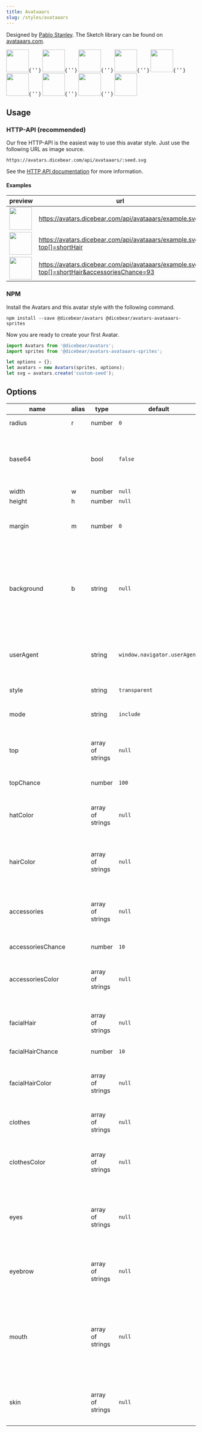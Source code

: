 ```yaml
---
title: Avataaars
slug: /styles/avataaars
---
```


Designed by [Pablo Stanley](https://twitter.com/pablostanley). The Sketch library can be found on
[avataaars.com](https://avataaars.com/).

<p>
    <img src="https://avatars.dicebear.com/api/avataaars/1.svg" width="60" />{ ' ' }
    <img src="https://avatars.dicebear.com/api/avataaars/2.svg" width="60" />{ ' ' }
    <img src="https://avatars.dicebear.com/api/avataaars/3.svg" width="60" />{ ' ' }
    <img src="https://avatars.dicebear.com/api/avataaars/4.svg" width="60" />{ ' ' }
    <img src="https://avatars.dicebear.com/api/avataaars/5.svg" width="60" />{ ' ' }
    <img src="https://avatars.dicebear.com/api/avataaars/6.svg" width="60" />{ ' ' }
    <img src="https://avatars.dicebear.com/api/avataaars/7.svg" width="60" />{ ' ' }
    <img src="https://avatars.dicebear.com/api/avataaars/8.svg" width="60" />{ ' ' }
    <img src="https://avatars.dicebear.com/api/avataaars/9.svg" width="60" />
</p>

## Usage

### HTTP-API (recommended)

Our free HTTP-API is the easiest way to use this avatar style. Just use the following URL as image source.

    https://avatars.dicebear.com/api/avataaars/:seed.svg

See the [HTTP API documentation](/docs/http-api) for more information.

#### Examples

| preview                                                                                                              | url                                                                                         |
| -------------------------------------------------------------------------------------------------------------------- | ------------------------------------------------------------------------------------------- |
| <img src="https://avatars.dicebear.com/api/avataaars/example.svg" width="60" />                                      | https://avatars.dicebear.com/api/avataaars/example.svg                                      |
| <img src="https://avatars.dicebear.com/api/avataaars/example.svg?top[]=shortHair" width="60" />                      | https://avatars.dicebear.com/api/avataaars/example.svg?top[]=shortHair                      |
| <img src="https://avatars.dicebear.com/api/avataaars/example.svg?top[]=shortHair&accessoriesChance=93" width="60" /> | https://avatars.dicebear.com/api/avataaars/example.svg?top[]=shortHair&accessoriesChance=93 |

### NPM

Install the Avatars and this avatar style with the following command.

    npm install --save @dicebear/avatars @dicebear/avatars-avataaars-sprites

Now you are ready to create your first Avatar.

```js
import Avatars from '@dicebear/avatars';
import sprites from '@dicebear/avatars-avataaars-sprites';

let options = {};
let avatars = new Avatars(sprites, options);
let svg = avatars.create('custom-seed');
```

## Options

| name              | alias | type             | default                      | description                                                                                                                                         |
| ----------------- | ----- | ---------------- | ---------------------------- | --------------------------------------------------------------------------------------------------------------------------------------------------- |
| radius            | r     | number           | `0`                          | Avatar border radius                                                                                                                                |
| base64            |       | bool             | `false`                      | Return avatar as base64 data uri instead of XML <br /> **Not supported by the HTTP API**                                                            |
| width             | w     | number           | `null`                       | Fixed width                                                                                                                                         |
| height            | h     | number           | `null`                       | Fixed height                                                                                                                                        |
| margin            | m     | number           | `0`                          | Avatar margin in percent<br /> **HTTP-API limitation** Max value `25`                                                                               |
| background        | b     | string           | `null`                       | Any valid color identifier<br /> **HTTP-API limitation** Only hex _(3-digit, 6-digit and 8-digit)_ values are allowed. Use url encoded hash: `%23`. |
| userAgent         |       | string           | `window.navigator.userAgent` | User-Agent for legacy browser fallback<br /> **Automatically detected by the HTTP API**                                                             |
| style             |       | string           | `transparent`                | One of: `transparent`, `circle`                                                                                                                     |
| mode              |       | string           | `include`                    | `include` or `exclude` passed options.                                                                                                              |
| top               |       | array of strings | `null`                       | Possible values: `longHair`, `shortHair`, `eyepatch`, `hat`, `hijab`, `turban`                                                                      |
| topChance         |       | number           | `100`                        | Probability in percent                                                                                                                              |
| hatColor          |       | array of strings | `null`                       | Possible values: `black`, `blue`, `gray`, `heather`, `pastel`, `pink`, `red`, `white`                                                               |
| hairColor         |       | array of strings | `null`                       | Possible values: `auburn`, `black`, `blonde`, `brown`, `pastel`, `platinum`, `red`, `gray`                                                          |
| accessories       |       | array of strings | `null`                       | Possible values: `kurt`, `prescription01`, `prescription02`, `round`, `sunglasses`, `wayfarers`                                                     |
| accessoriesChance |       | number           | `10`                         | Probability in percent                                                                                                                              |
| accessoriesColor  |       | array of strings | `null`                       | Possible values: `black`, `blue`, `gray`, `heather`, `pastel`, `pink`, `red`, `white`                                                               |
| facialHair        |       | array of strings | `null`                       | Possible values: `medium`, `light`, `majestic`, `fancy`, `magnum`                                                                                   |
| facialHairChance  |       | number           | `10`                         | Probability in percent                                                                                                                              |
| facialHairColor   |       | array of strings | `null`                       | Possible values: `auburn`, `black`, `blonde`, `brown`, `pastel`, `platinum`, `red`, `gray`                                                          |
| clothes           |       | array of strings | `null`                       | Possible values: `blazer`, `sweater`, `shirt`, `hoodie`, `overall`                                                                                  |
| clothesColor      |       | array of strings | `null`                       | Possible values: `black`, `blue`, `gray`, `heather`, `pastel`, `pink`, `red`, `white`                                                               |
| eyes              |       | array of strings | `null`                       | Possible values: `close`, `cry`, `default`, `dizzy`, `roll`, `happy`, `hearts`, `side`, `squint`, `surprised`, `wink`, `winkWacky`                  |
| eyebrow           |       | array of strings | `null`                       | Possible values: `angry`, `default`, `flat`, `raised`, `sad`, `unibrow`, `up`, `frown`                                                              |
| mouth             |       | array of strings | `null`                       | Possible values: `concerned`, `default`, `disbelief`, `eating`, `grimace`, `sad`, `scream`, `serious`, `smile`, `tongue`, `twinkle`, `vomit`        |
| skin              |       | array of strings | `null`                       | Possible values: `tanned`, `yellow`, `pale`, `light`, `brown`, `darkBrown`, `black`                                                                 |
